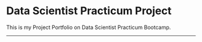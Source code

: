 # Data Scientist Practicum Project

This is my Project Portfolio on Data Scientist Practicum Bootcamp.

---
